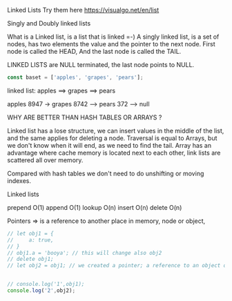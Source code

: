 Linked Lists
Try them here https://visualgo.net/en/list

Singly and Doubly linked lists

What is a Linked list, is a list that is linked =-) 
A singly linked list, is a set of nodes, has two elements the value and the pointer to the next node.
First node is called the HEAD, And the last node is called the TAIL.

LINKED LISTS are NULL terminated, the last node points to NULL.


```javascript
const baset = ['apples', 'grapes', 'pears'];
```

linked list: apples ==> grapes ==> pears

apples
8947 -> grapes
         8742 --> pears
                    372 --> null

            
WHY ARE BETTER THAN HASH TABLES OR ARRAYS ?

Linked list has a lose structure, we can insert values in the middle of the list, and the same applies for deleting a node.
Traversal is equal to Arrays, but we don't know when it will end, as we need to find the tail.
Array has an advantage where cache memory is located next to each other, link lists are scattered all over memory.

Compared with hash tables we don't need to do unshifting or moving indexes.

Linked lists

prepend O(1)
append O(1)
lookup O(n)
insert O(n)
delete O(n)


Pointers => is a reference to another place in memory, node or object, 

```javascript
// let obj1 = {
//     a: true,
// }
// obj1.a = 'booya'; // this will change also obj2
// delete obj1;
// let obj2 = obj1; // we created a pointer; a reference to an object obj1


// console.log('1',obj1);
console.log('2',obj2);



```
